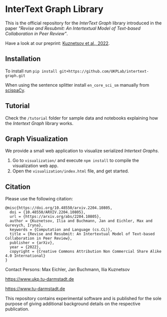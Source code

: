 # InterText Graph Library

This is the official repository for the _InterText Graph_ library introduced in the paper _"Revise and Resubmit: An Intertextual Model of Text-based Collaboration in Peer Review"_.

Have a look at our preprint: [Kuznetsov et al., 2022](https://arxiv.org/abs/2204.10805).

## Installation

To install run `pip install git+https://github.com/UKPLab/intertext-graph.git`

When using the sentence splitter install `en_core_sci_sm` manually from [scispaCy](https://allenai.github.io/scispacy/).

## Tutorial

Check the `/tutorial` folder for sample data and notebooks explaining how the _Intertext Graph_ library works.

## Graph Visualization

We provide a small web application to visualize serialized _Intertext Graphs_.

1. Go to `visualization/` and execute `npm install` to compile the visualization web app.
2. Open the `visualization/index.html` file, and get started.

## Citation

Please use the following citation:

```
@misc{https://doi.org/10.48550/arxiv.2204.10805,
  doi = {10.48550/ARXIV.2204.10805},
  url = {https://arxiv.org/abs/2204.10805},
  author = {Kuznetsov, Ilia and Buchmann, Jan and Eichler, Max and Gurevych, Iryna},
  keywords = {Computation and Language (cs.CL)},
  title = {Revise and Resubmit: An Intertextual Model of Text-based Collaboration in Peer Review},
  publisher = {arXiv},
  year = {2022},
  copyright = {Creative Commons Attribution Non Commercial Share Alike 4.0 International}
}
```

Contact Persons: Max Eichler, Jan Buchmann, Ilia Kuznetsov

<https://www.ukp.tu-darmstadt.de>

<https://www.tu-darmstadt.de>

This repository contains experimental software and is published for the sole purpose of giving additional background details on the respective publication.
